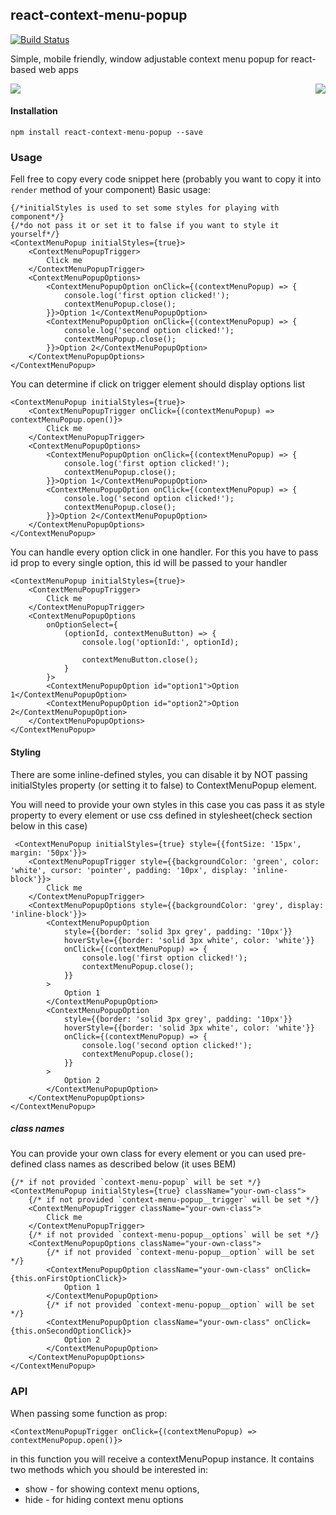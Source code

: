 ## react-context-menu-popup
[![Build Status](https://travis-ci.org/dahel/react-context-menu-popup.svg?branch=master)](react-context-menu-popup)

Simple, mobile friendly, window adjustable context menu popup for react-based web apps

<img src="https://cloud.githubusercontent.com/assets/1887361/25520308/c571e4f6-2bfb-11e7-951c-765af711f12d.gif"><img align="right" src="https://cloud.githubusercontent.com/assets/1887361/25520256/966b6dd0-2bfb-11e7-8fca-e147a3e91452.gif">

#### Installation
```
npm install react-context-menu-popup --save
```

### Usage
Fell free to copy every code snippet here (probably you want to copy it into `render` method of your component)
Basic usage:
```
{/*initialStyles is used to set some styles for playing with component*/}
{/*do not pass it or set it to false if you want to style it yourself*/}
<ContextMenuPopup initialStyles={true}>
    <ContextMenuPopupTrigger>
        Click me
    </ContextMenuPopupTrigger>
    <ContextMenuPopupOptions>
        <ContextMenuPopupOption onClick={(contextMenuPopup) => {
            console.log('first option clicked!');
            contextMenuPopup.close();
        }}>Option 1</ContextMenuPopupOption>
        <ContextMenuPopupOption onClick={(contextMenuPopup) => {
            console.log('second option clicked!');
            contextMenuPopup.close();
        }}>Option 2</ContextMenuPopupOption>
    </ContextMenuPopupOptions>
</ContextMenuPopup>
```

You can determine if click on trigger element should display options list
```
<ContextMenuPopup initialStyles={true}>
    <ContextMenuPopupTrigger onClick={(contextMenuPopup) => contextMenuPopup.open()}>
        Click me
    </ContextMenuPopupTrigger>
    <ContextMenuPopupOptions>
        <ContextMenuPopupOption onClick={(contextMenuPopup) => {
            console.log('first option clicked!');
            contextMenuPopup.close();
        }}>Option 1</ContextMenuPopupOption>
        <ContextMenuPopupOption onClick={(contextMenuPopup) => {
            console.log('second option clicked!');
            contextMenuPopup.close();
        }}>Option 2</ContextMenuPopupOption>
    </ContextMenuPopupOptions>
</ContextMenuPopup> 
```

You can handle every option click in one handler.
For this you have to pass id prop to every single option, this id will be passed to your handler
```
<ContextMenuPopup initialStyles={true}>
    <ContextMenuPopupTrigger>
        Click me
    </ContextMenuPopupTrigger>
    <ContextMenuPopupOptions
        onOptionSelect={
            (optionId, contextMenuButton) => {
                console.log('optionId:', optionId);

                contextMenuButton.close();
            }
        }>
        <ContextMenuPopupOption id="option1">Option 1</ContextMenuPopupOption>
        <ContextMenuPopupOption id="option2">Option 2</ContextMenuPopupOption>
    </ContextMenuPopupOptions>
</ContextMenuPopup>
```

#### Styling
There are some inline-defined styles, 
you can disable it by NOT passing initialStyles property (or setting it to false) to ContextMenuPopup element.

You will need to provide your own styles in this case you cas pass it as style 
property to every element or use css defined in stylesheet(check section below in this case)
```
 <ContextMenuPopup initialStyles={true} style={{fontSize: '15px', margin: '50px'}}>
    <ContextMenuPopupTrigger style={{backgroundColor: 'green', color: 'white', cursor: 'pointer', padding: '10px', display: 'inline-block'}}>
        Click me
    </ContextMenuPopupTrigger>
    <ContextMenuPopupOptions style={{backgroundColor: 'grey', display: 'inline-block'}}>
        <ContextMenuPopupOption
            style={{border: 'solid 3px grey', padding: '10px'}}
            hoverStyle={{border: 'solid 3px white', color: 'white'}}
            onClick={(contextMenuPopup) => {
                console.log('first option clicked!');
                contextMenuPopup.close();
            }}
        >
            Option 1
        </ContextMenuPopupOption>
        <ContextMenuPopupOption
            style={{border: 'solid 3px grey', padding: '10px'}}
            hoverStyle={{border: 'solid 3px white', color: 'white'}}
            onClick={(contextMenuPopup) => {
                console.log('second option clicked!');
                contextMenuPopup.close();
            }}
        >
            Option 2
        </ContextMenuPopupOption>
    </ContextMenuPopupOptions>
</ContextMenuPopup>
```

##### class names
You can provide your own class for every element
or you can used pre-defined class names as described below (it uses BEM)
```
{/* if not provided `context-menu-popup` will be set */}
<ContextMenuPopup initialStyles={true} className="your-own-class">
    {/* if not provided `context-menu-popup__trigger` will be set */}
    <ContextMenuPopupTrigger className="your-own-class">
        Click me
    </ContextMenuPopupTrigger>
    {/* if not provided `context-menu-popup__options` will be set */}
    <ContextMenuPopupOptions className="your-own-class">
        {/* if not provided `context-menu-popup__option` will be set */}
        <ContextMenuPopupOption className="your-own-class" onClick={this.onFirstOptionClick}>
            Option 1
        </ContextMenuPopupOption>
        {/* if not provided `context-menu-popup__option` will be set */}
        <ContextMenuPopupOption className="your-own-class" onClick={this.onSecondOptionClick}>
            Option 2
        </ContextMenuPopupOption>
    </ContextMenuPopupOptions>
</ContextMenuPopup>
```

### API
When passing some function as prop: 

`<ContextMenuPopupTrigger onClick={(contextMenuPopup) => contextMenuPopup.open()}>`

in this function you will receive a contextMenuPopup instance.
It contains two methods which you should be interested in:

* show - for showing context menu options,
* hide - for hiding context menu options